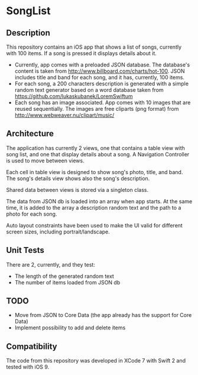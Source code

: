 # SongList

## Description
This repository contains an iOS app that shows a list of songs, currently with 100 items. If a song is pressed it displays details about it.

* Currently, app comes with a preloaded JSON database. The database's content is taken from http://www.billboard.com/charts/hot-100. JSON includes title and band for each song, and it has, currently, 100 items.
* For each song, a 200 characters description is generated with a simple random text generator based on a word database taken from https://github.com/lukaskubanek/LoremSwiftum
* Each song has an image associated. App comes with 10 images that are reused sequentially. The images are free cliparts (png format) from http://www.webweaver.nu/clipart/music/

## Architecture
The application has currently 2 views, one that contains a table view with song list, and one that display details about a song. A Navigation Controller is used to move between views.

Each cell in table view is designed to show song's photo, title, and band. The song's details view shows also the song's description.

Shared data between views is stored via a singleton class.

The data from JSON db is loaded into an array when app starts. At the same time, it is added to the array a description random text and the path to a photo for each song.

Auto layout constraints have been used to make the UI valid for different screen sizes, including portrait/landscape.

## Unit Tests
There are 2, currently, and they test:
* The length of the generated random text
* The number of items loaded from JSON db

## TODO
* Move from JSON to Core Data (the app already has the support for Core Data)
* Implement possibility to add and delete items

## Compatibility
The code from this repository was developed in XCode 7 with Swift 2 and tested with iOS 9.
